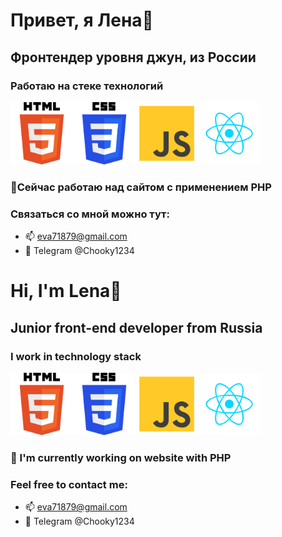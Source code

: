 # Привет, я Лена👋
## Фронтендер уровня джун, из России
### Работаю на стеке технологий
<p><img src="assets/html.svg" alt="HTML" width="100px"/><img src="assets/css.svg" alt="CSS" width="100px"/><img src="assets/js.svg" alt="JS" width="100px"/><img src="assets/react.svg" alt="HTML" width="100px"/></p>

### 🔭Сейчас работаю над сайтом с применением PHP
### Связаться со мной можно тут:
* 📫 eva71879@gmail.com
* 💬 Telegram @Chooky1234


# Hi, I'm Lena👋
## Junior front-end developer from Russia 

### I work in technology stack
<p><img src="assets/html.svg" alt="HTML" width="100px"/><img src="assets/css.svg" alt="CSS" width="100px"/><img src="assets/js.svg" alt="JS" width="100px"/><img src="assets/react.svg" alt="HTML" width="100px"/></p>

### 🔭 I'm currently working on website with PHP
### Feel free to contact me:
* 📫 eva71879@gmail.com
* 💬 Telegram @Chooky1234
